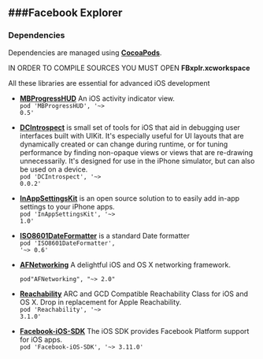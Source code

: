 ###Facebook Explorer
----
### Dependencies
Dependencies are managed using  [**CocoaPods**](http://www.cocoapods.org).  

IN ORDER TO COMPILE SOURCES YOU MUST OPEN **FBxplr.xcworkspace</h4>**

All these libraries are essential for advanced iOS development

* [**MBProgressHUD**](http://www.bukovinski.com/) An iOS activity indicator view.<br>
<code>pod 'MBProgressHUD', '~> 0.5'</code>

* [**DCIntrospect**](https://github.com/domesticcatsoftware/DCIntrospect) is small set of tools for iOS that aid in debugging user interfaces built with UIKit. It's especially useful for UI layouts that are dynamically created or can change during runtime, or for tuning performance by finding non-opaque views or views that are re-drawing unnecessarily. It's designed for use in the iPhone simulator, but can also be used on a device. <br> 
<code>pod 'DCIntrospect', '~> 0.0.2'</code>

* [**InAppSettingsKit**](https://github.com/futuretap/InAppSettingsKit) is an open source solution to to easily add in-app settings to your iPhone apps.<br>
<code>pod 'InAppSettingsKit', '~> 1.0'</code>
 
* [**ISO8601DateFormatter**](https://bitbucket.org/boredzo/iso-8601-parser-unparser/) is a standard Date formatter  <br>
 <code>pod 'ISO8601DateFormatter', '~> 0.6'</code>
 
* [**AFNetworking**](https://github.com/futuretap/InAppSettingsKit) A delightful iOS and OS X networking framework. <br>
<code> pod"AFNetworking", "~> 2.0"</code>  

* [**Reachability**](https://github.com/tonymillion/Reachability) ARC and GCD Compatible Reachability Class for iOS and OS X. Drop in replacement for Apple Reachability.<br>
<code>pod 'Reachability', '~> 3.1.0'</code> 

* [**Facebook-iOS-SDK**](https://developers.facebook.com/docs/ios/) The iOS SDK provides Facebook Platform support for iOS apps.<br>
<code>pod 'Facebook-iOS-SDK', '~> 3.11.0'</code> 